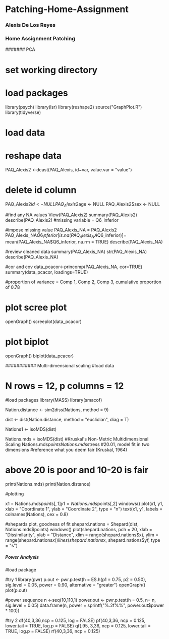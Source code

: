 # Patching-Home-Assignment
### Alexis De Los Reyes
### Home Assignment Patching 



####### PCA
# set working directory 

# load packages
library(psych)
library(lsr)
library(reshape2)
source("GraphPlot.R")
library(tidyverse)

# load data
# reshape data
PAQ_Alexis2 <-dcast(PAQ_Alexis, id~var, value.var = "value")


# delete id column
PAQ_Alexis2$id <- NULL
PAQ_Alexis2$age <- NULL
PAQ_Alexis2$sex <- NULL

#find any NA values
View(PAQ_Alexis2)
summary(PAQ_Alexis2)
describe(PAQ_Alexis2)
#missing variable = Q6_inferior

#impose missing value
PAQ_Alexis_NA = PAQ_Alexis2
PAQ_Alexis_NA$Q6_inferior[is.na(PAQ_Alexis_NA$Q6_inferior)]= mean(PAQ_Alexis_NA$Q6_inferior, na.rm = TRUE)
describe(PAQ_Alexis_NA)

#review cleaned data
summary(PAQ_Alexis_NA)
str(PAQ_Alexis_NA)
describe(PAQ_Alexis_NA)


#cor and cov
data_pcacor<-princomp(PAQ_Alexis_NA, cor=TRUE)
summary(data_pcacor, loadings=TRUE)

#proportion of variance = Comp 1, Comp 2, Comp 3, cumulative proportion of 0.78


# plot scree plot
openGraph()
screeplot(data_pcacor)


# plot biplot
openGraph()
biplot(data_pcacor)







########### Multi-dimensional scaling 
#load data
# N rows = 12, p columns = 12 

#load packages
library(MASS)
library(smacof)

Nation.distance <- sim2diss(Nations, method = 9)

dist <- dist(Nation.distance, method = "euclidian", diag = T)

Nations1 <- isoMDS(dist)

Nations.mds = isoMDS(dist) #Kruskal's Non-Metric Multidimensional Scaling 
Nations.mds$points
Nations.mds$stress #20.01, model fit in two dimensions 
#reference what you deem fair (Kruskal, 1964)
# above 20 is poor and 10-20 is fair

print(Nations.mds)
print(Nation.distance)

#plotting 

x1 = Nations.mds$points[,1]
y1 = Nations.mds$points[,2]
windows()
plot(x1, y1, xlab = "Coordinate 1", ylab = "Coordinate 2", type = "n")
text(x1, y1, labels = colnames(Nations), cex = 0.8)


#shepards plot, goodness of fit 
shepard.nations = Shepard(dist, Nations.mds$points)
windows()
plot(shepard.nations, pch = 20, xlab = "Dissimilarity", ylab = "Distance", xlim = range(shepard.nations$x), ylim = range(shepard.nations$x))
lines(shepard.nations$x, shepard.nations$yf, type = "s")







##### Power Analysis 

#load package

#try 1
library(pwr)
p.out <- pwr.p.test(h = ES.h(p1 = 0.75, p2 = 0.50), sig.level = 0.05, power = 0.90, alternative = "greater")
openGraph()
plot(p.out)

#power sequence 
n <-seq(10,110,1)
power.out <- pwr.p.test(h = 0.5, n= n, sig.level = 0.05)
data.frame(n, power = sprintf("%.2f%%", power.out$power * 100))

#try 2
df(40,3,36,ncp = 0.125, log = FALSE)
pf(40,3,36, ncp = 0.125, lower.tail = TRUE, log.p = FALSE)
qf(.95, 3,36, ncp = 0.125, lower.tail = TRUE, log.p = FALSE)
rf(40,3,36, ncp = 0.125)
